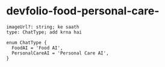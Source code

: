 # devfolio-food-personal-care-

```
imageUrl?: string; ke saath
type: ChatType; add krna hai

enum ChatType {
  FoodAI = 'Food AI',
  PersonalCareAI = 'Personal Care AI',
} 
```